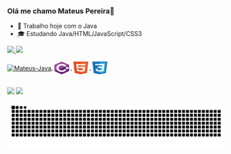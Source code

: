 ### Olá me chamo Mateus Pereira👋


- 🔭 Trabalho hoje com o Java
- 🎓 Estudando Java/HTML/JavaScript/CSS3

<div>
  <a href="https://github.com/maeteusmaiadb">
  <img height="150em" src="https://github-readme-stats.vercel.app/api?username=mateusmaiadb&show_icons=true&theme=chartreuse-dark"/>
  <img height="150em" src="https://github-readme-stats.vercel.app/api/top-langs/?username=mateusmaiadb&layout=compact&langs_count=7&theme=chartreuse-dark"/>
</div>
  
  <div style="display: inline_block"><br>
  <img align="center" alt="Mateus-Java" height="30" width="40" src="https://cdn.jsdelivr.net/gh/devicons/devicon/icons/java/java-original.svg" />
  <img align="center" alt="Mateus-Csharp" height="30" width="40" src="https://raw.githubusercontent.com/devicons/devicon/master/icons/csharp/csharp-original.svg">
  <img align="center" alt="Mateus-HTML" height="30" width="40" src="https://raw.githubusercontent.com/devicons/devicon/master/icons/html5/html5-original.svg">
  <img align="center" alt="Mateus-CSS" height="30" width="40" src="https://raw.githubusercontent.com/devicons/devicon/master/icons/css3/css3-original.svg">
</div>
  
  ##
  
 <div>
  <a href="https://instagram.com/mateuss.1mao" target="_blank"><img src="https://img.shields.io/badge/-Instagram-%23E4405F?style=for-the-badge&logo=instagram&logoColor=white" target="_blank"></a>
  <a href="https://www.linkedin.com/in/mateuspereiamaiaprogrammer/" target="_blank"><img src="https://img.shields.io/badge/-LinkedIn-%230077B5?style=for-the-badge&logo=linkedin&logoColor=white" target="_blank"></a> 
   
   ![Snake animation](https://github.com/mateusmaiadb/mateusmaiadb/blob/output/github-contribution-grid-snake.svg)
   
 </div>
